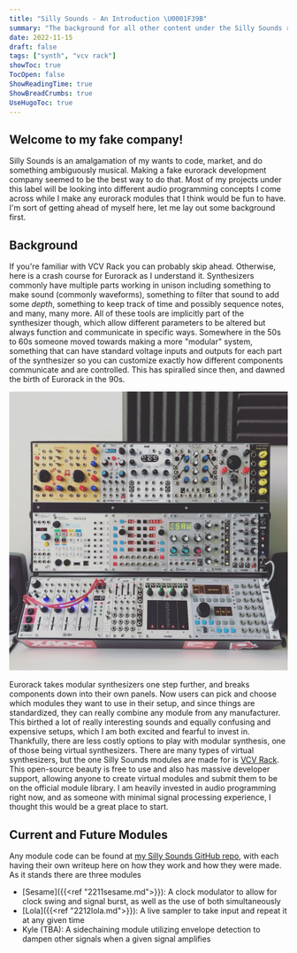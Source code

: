```yaml
---
title: "Silly Sounds - An Introduction \U0001F39B"
summary: "The background for all other content under the Silly Sounds real fake label"
date: 2022-11-15
draft: false
tags: ["synth", "vcv rack"]
showToc: true
TocOpen: false
ShowReadingTime: true
ShowBreadCrumbs: true
UseHugoToc: true
---
```


## Welcome to my fake company!

Silly Sounds is an amalgamation of my wants to code, market, and do something ambiguously musical. Making a fake eurorack development company seemed to be the best way to do that. Most of my projects under this label will be looking into different audio programming concepts I come across while I make any eurorack modules that I think would be fun to have. I'm sort of getting ahead of myself here, let me lay out some background first.

## Background

If you're familiar with VCV Rack you can probably skip ahead. Otherwise, here is a crash course for Eurorack as I understand it. Synthesizers commonly have multiple parts working in unison including something to make sound (commonly waveforms), something to filter that sound to add some *depth*, something to keep track of time and possibly sequence notes, and many, many more. All of these tools are implicitly part of the synthesizer though, which allow different parameters to be altered but always function and communicate in specific ways. Somewhere in the 50s to 60s someone moved towards making a more "modular" system, something that can have standard voltage inputs and outputs for each part of the synthesizer so you can customize exactly how different components communicate and are controlled. This has spiralled since then, and dawned the birth of Eurorack in the 90s. 

![A set of Eurorack modules](/img/eurorack.jpg "An example of a healthy-sized Eurorack case, with each block of knobs and plugs being their own module")

Eurorack takes modular synthesizers one step further, and breaks components down into their own panels. Now users can pick and choose which modules they want to use in their setup, and since things are standardized, they can really combine any module from any manufacturer. This birthed a lot of really interesting sounds and equally confusing and expensive setups, which I am both excited and fearful to invest in. Thankfully, there are less costly options to play with modular synthesis, one of those being virtual synthesizers. There are many types of virtual synthesizers, but the one Silly Sounds modules are made for is [VCV Rack](vcvrack.com/). This open-source beauty is free to use and also has massive developer support, allowing anyone to create virtual modules and submit them to be on the official module library. I am heavily invested in audio programming right now, and as someone with minimal signal processing experience, I thought this would be a great place to start.

## Current and Future Modules

Any module code can be found at [my Silly Sounds GitHub repo](https://github.com/loparcog/SillySounds), with each having their own writeup here on how they work and how they were made. As it stands there are three modules

- [Sesame]({{<ref "2211sesame.md">}}): A clock modulator to allow for clock swing and signal burst, as well as the use of both simultaneously
- [Lola]({{<ref "2212lola.md">}}): A live sampler to take input and repeat it at any given time
- Kyle (TBA): A sidechaining module utilizing envelope detection to dampen other signals when a given signal amplifies

